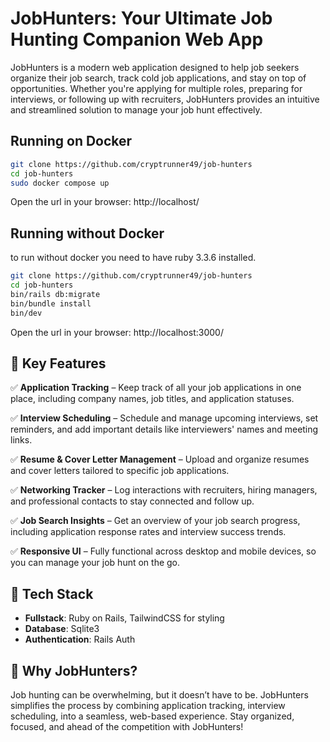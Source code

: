 # JobHunters: Your Ultimate Job Hunting Companion Web App

JobHunters is a modern web application designed to help job seekers organize their job search, track cold job applications, and stay on top of opportunities. Whether you're applying for multiple roles, preparing for interviews, or following up with recruiters, JobHunters provides an intuitive and streamlined solution to manage your job hunt effectively.  

## Running on Docker

```bash
git clone https://github.com/cryptrunner49/job-hunters
cd job-hunters
sudo docker compose up
```
Open the url in your browser: http://localhost/

## Running without Docker

to run without docker you need to have ruby 3.3.6 installed.

```bash
git clone https://github.com/cryptrunner49/job-hunters
cd job-hunters
bin/rails db:migrate
bin/bundle install
bin/dev
```
Open the url in your browser: http://localhost:3000/

## 🌟 Key Features  

✅ **Application Tracking** – Keep track of all your job applications in one place, including company names, job titles, and application statuses.  

✅ **Interview Scheduling** – Schedule and manage upcoming interviews, set reminders, and add important details like interviewers' names and meeting links.  

✅ **Resume & Cover Letter Management** – Upload and organize resumes and cover letters tailored to specific job applications.  

✅ **Networking Tracker** – Log interactions with recruiters, hiring managers, and professional contacts to stay connected and follow up.  

✅ **Job Search Insights** – Get an overview of your job search progress, including application response rates and interview success trends.  

✅ **Responsive UI** – Fully functional across desktop and mobile devices, so you can manage your job hunt on the go.  

## 🚀 Tech Stack  

- **Fullstack**: Ruby on Rails, TailwindCSS for styling
- **Database**: Sqlite3
- **Authentication**: Rails Auth

## 📌 Why JobHunters?

Job hunting can be overwhelming, but it doesn’t have to be. JobHunters simplifies the process by combining application tracking, interview scheduling, into a seamless, web-based experience. Stay organized, focused, and ahead of the competition with JobHunters!
